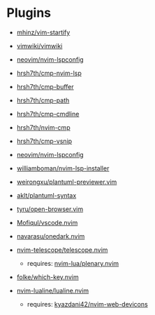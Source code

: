 # Plugins
 
- [mhinz/vim-startify](https://github.com/mhinz/vim-startify)

- [vimwiki/vimwiki](https://github.com/vimwiki/vimwiki)

- [neovim/nvim-lspconfig](https://github.com/neovim/nvim-lspconfig)
- [hrsh7th/cmp-nvim-lsp](https://github.com/hrsh7th/cmp-nvim-lsp)
- [hrsh7th/cmp-buffer](https://github.com/hrsh7th/cmp-buffer)
- [hrsh7th/cmp-path](https://github.com/hrsh7th/cmp-path)
- [hrsh7th/cmp-cmdline](https://github.com/hrsh7th/cmp-cmdline)
- [hrsh7th/nvim-cmp](https://github.com/hrsh7th/nvim-cmp)
- [hrsh7th/cmp-vsnip](https://github.com/hrsh7th/cmp-vsnip)
- [neovim/nvim-lspconfig](https://github.com/neovim/nvim-lspconfig)
- [williamboman/nvim-lsp-installer](https://github.com/williamboman/nvim-lsp-installer)

- [weirongxu/plantuml-previewer.vim](https://github.com/weirongxu/plantuml-previewer.vim)
- [aklt/plantuml-syntax](https://github.com/aklt/plantuml-syntax)
- [tyru/open-browser.vim](https://github.com/tyru/open-browser.vim)

- [Mofiqul/vscode.nvim](https://github.com/Mofiqul/vscode.nvim)
- [navarasu/onedark.nvim](https://github.com/navarasu/onedark.nvim)

- [nvim-telescope/telescope.nvim](https://github.com/nvim-telescope/telescope.nvim)
    * requires: [nvim-lua/plenary.nvim](https://github.com/nvim-lua/plenary.nvim)

- [folke/which-key.nvim](https://github.com/folke/which-key.nvim)

- [nvim-lualine/lualine.nvim](https://github.com/nvim-lualine/lualine.nvim)
    * requires: [kyazdani42/nvim-web-devicons](https://github.com/kyazdani42/nvim-web-devicons)

